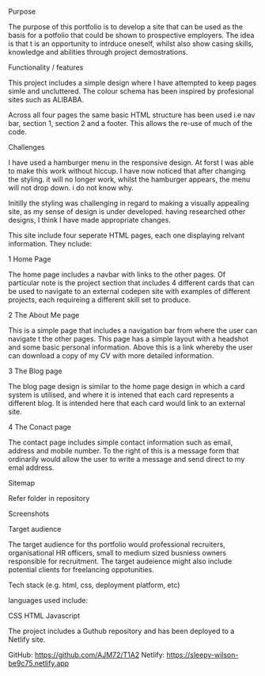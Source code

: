 Purpose

The purpose of this portfolio is to develop a site that can be used as the basis for a potfolio that could be shown to
prospective employers. The idea is that t is an opportunity to intrduce oneself, whilst also show casing skills, knowledge and abilities through project demostrations.

Functionality / features

This project includes a simple design where I have attempted to keep pages simle and uncluttered. The colour schema has been inspired by profesional sites such as ALIBABA.

Across all four pages the same basic HTML structure has been used i.e nav bar, section 1, section 2 and a footer. This allows the re-use of much of the code.

Challenges

I have used a hamburger menu in the responsive design. At forst I was able to make this work without hiccup. I have now noticed that after changing the styling. it will no longer work, whilst the hamburger appears, the menu will not drop down. i do not know why.

Initilly the styling was challenging in regard to making a visually appealing site, as my sense of design is under developed. having researched other designs, I think I have made appropriate changes.

This site include four seperate HTML pages, each one displaying relvant information. They nclude:

1 Home Page

The home page includes a navbar with links to the other pages. Of particular note is the project section that includes 4 different cards that can be used to navigate to an external codepen site with examples of different projects, each requireing a different skill set to produce.

2 The About Me page

This is a simple page that includes a navigation bar from where the user can navigate t the other pages. This page has a simple layout with a headshot and some basic personal information. Above this is a link whereby the user can download a copy of my CV with more detailed information.

3 The Blog page

The blog page design is similar to the home page design in which a card system is utilised, and where it is intened that each card represents a different blog. It is intended here that each card would link to an external site.

4 The Conact page

The contact page includes simple contact information such as email, address and mobile number. To the right of this is a message form that ordinarily would allow the user to write a message and send direct to my emal address.



Sitemap

Refer folder in repository


Screenshots


Target audience

The target audience for ths portfolio would professional recruiters, organisational HR officers, small to medium sized busniess owners responsible for recruitment. The target audeience might also include potential clients for freelancing oppotunities.


Tech stack (e.g. html, css, deployment platform, etc)

languages used include:

CSS
HTML
Javascript

The project includes a Guthub repository and has been deployed to a Netlify site.

GitHub: https://github.com/AJM72/T1A2
Netlify: https://sleepy-wilson-be9c75.netlify.app
